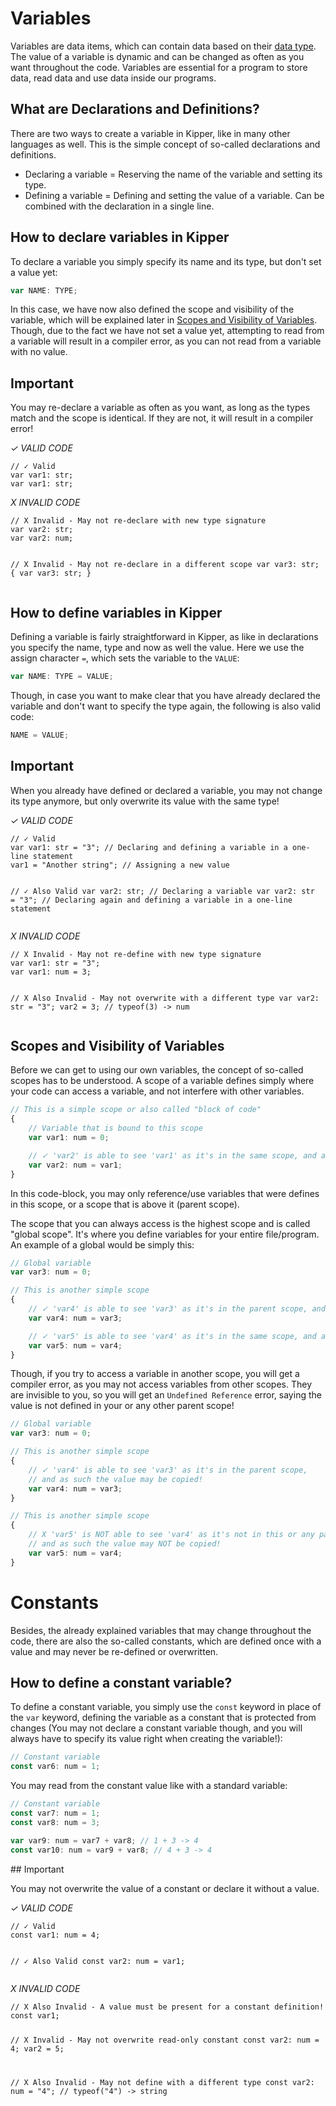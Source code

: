 # Variables

Variables are data items, which can contain data based on their [data type](./datatypes.html). The value of a variable
is dynamic and can be changed as often as you want throughout the code. Variables are essential for a program to store
data, read data and use data inside our programs.

## What are Declarations and Definitions?

There are two ways to create a variable in Kipper, like in many other languages as well. This is the simple concept of
so-called declarations and definitions.

- Declaring a variable = Reserving the name of the variable and setting its type.
- Defining a variable = Defining and setting the value of a variable. Can be combined with the declaration in a single
  line.

## How to declare variables in Kipper

To declare a variable you simply specify its name and its type, but don't set a value yet:

```ts
var NAME: TYPE;
```

In this case, we have now also defined the scope and visibility of the variable, which will be explained later in
[Scopes and Visibility of Variables](#scopes-and-visibility-of-variables). Though, due to the fact we have not set a
value yet, attempting to read from a variable will result in a compiler error, as you can not read from a variable with
no value.

<div class="red-highlight-text">
  <h2>Important</h2>
  <p>
    You may re-declare a variable as often as you want, as long as the types match and the scope is identical. If
    they are not, it will result in a compiler error!
  </p>
  <p>
    <em class="green-checkmark">✓ VALID CODE</em>
  </p>
  <pre><code class="language-ts">// ✓ Valid
var var1: str;
var var1: str;</code></pre>
  <p>
    <em class="red-checkmark">X INVALID CODE</em>
  </p>
  <pre><code class="language-ts">// X Invalid - May not re-declare with new type signature
var var2: str;
var var2: num;

// X Invalid - May not re-declare in a different scope
var var3: str;
{
var var3: str;
}</code></pre>

</div>

## How to define variables in Kipper

Defining a variable is fairly straightforward in Kipper, as like in declarations you specify the name, type and now as
well the value. Here we use the assign character `=`, which sets the variable to the `VALUE`:

```ts
var NAME: TYPE = VALUE;
```

Though, in case you want to make clear that you have already declared the variable and don't want to specify the type
again, the following is also valid code:

```ts
NAME = VALUE;
```

<div class="red-highlight-text">
  <h2>Important</h2>
  <p>
    When you already have defined or declared a variable, you may not change its type anymore, but only overwrite its
    value with the same type!
  </p>
  <p>
    <em class="green-checkmark">✓ VALID CODE</em>
  </p>
  <pre><code class="language-ts">// ✓ Valid
var var1: str = "3"; // Declaring and defining a variable in a one-line statement
var1 = "Another string"; // Assigning a new value

// ✓ Also Valid
var var2: str; // Declaring a variable
var var2: str = "3"; // Declaring again and defining a variable in a one-line statement</code></pre>

  <p>
    <em class="red-checkmark">X INVALID CODE</em>
  </p>
  <pre><code class="language-ts">// X Invalid - May not re-define with new type signature
var var1: str = "3";
var var1: num = 3;

// X Also Invalid - May not overwrite with a different type
var var2: str = "3";
var2 = 3; // typeof(3) -> num</code></pre>

</div>

## Scopes and Visibility of Variables

Before we can get to using our own variables, the concept of so-called scopes has to be understood. A scope of a
variable defines simply where your code can access a variable, and not interfere with other variables.

```ts
// This is a simple scope or also called "block of code"
{
	// Variable that is bound to this scope
	var var1: num = 0;

	// ✓ 'var2' is able to see 'var1' as it's in the same scope, and as such the value may be copied!
	var var2: num = var1;
}
```

In this code-block, you may only reference/use variables that were defines in this scope, or a scope that is above it
(parent scope).

The scope that you can always access is the highest scope and is called "global scope". It's where you define variables
for your entire file/program. An example of a global would be simply this:

```ts
// Global variable
var var3: num = 0;

// This is another simple scope
{
	// ✓ 'var4' is able to see 'var3' as it's in the parent scope, and as such the value may be copied!
	var var4: num = var3;

	// ✓ 'var5' is able to see 'var4' as it's in the same scope, and as such the value may be copied!
	var var5: num = var4;
}
```

Though, if you try to access a variable in another scope, you will get a compiler error, as you may not access variables
from other scopes. They are invisible to you, so you will get an `Undefined Reference` error, saying the value is not
defined in your or any other parent scope!

```ts
// Global variable
var var3: num = 0;

// This is another simple scope
{
	// ✓ 'var4' is able to see 'var3' as it's in the parent scope,
	// and as such the value may be copied!
	var var4: num = var3;
}

// This is another simple scope
{
	// X 'var5' is NOT able to see 'var4' as it's not in this or any parent's scope,
	// and as such the value may NOT be copied!
	var var5: num = var4;
}
```

# Constants

Besides, the already explained variables that may change throughout the code, there are also the so-called constants,
which are defined once with a value and may never be re-defined or overwritten.

## How to define a constant variable?

To define a constant variable, you simply use the `const` keyword in place of the `var` keyword, defining the variable
as a constant that is protected from changes (You may not declare a constant variable though, and you will always have
to specify its value right when creating the variable!):

```ts
// Constant variable
const var6: num = 1;
```

You may read from the constant value like with a standard variable:

```ts
// Constant variable
const var7: num = 1;
const var8: num = 3;

var var9: num = var7 + var8; // 1 + 3 -> 4
const var10: num = var9 + var8; // 4 + 3 -> 4
```

<div class="red-highlight-text">
  ## Important
  <p>
  You may not overwrite the value of a constant or declare it without a value.
  </p>
  <p>
    <em class="green-checkmark">✓ VALID CODE</em>
  </p>
  <pre><code class="language-ts">// ✓ Valid
const var1: num = 4;

// ✓ Also Valid
const var2: num = var1;</code></pre>

  <p>
    <em class="red-checkmark">X INVALID CODE</em>
  </p>
  <pre><code class="language-ts">// X Also Invalid - A value must be present for a constant definition!
const var1;

// X Invalid - May not overwrite read-only constant
const var2: num = 4;
var2 = 5;

// X Also Invalid - May not define with a different type
const var2: num = "4"; // typeof("4") -> string</code></pre>

</div>
